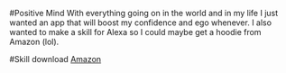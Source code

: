 #Positive Mind
With everything going on in the world and in my life I just wanted an app that will boost my confidence and ego whenever.
I also wanted to make a skill for Alexa so I could maybe get a hoodie from Amazon (lol).

#Skill download
[Amazon](https://www.amazon.com/Keheira-H-Positive-Mind/dp/B01N9YJDXO/ref=sr_1_1?s=digital-skills&ie=UTF8&qid=1487622773&sr=1-1&keywords=positive+mind)